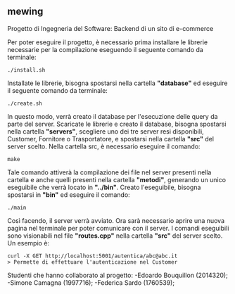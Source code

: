 ## mewing
Progetto di Ingegneria del Software: Backend di un sito di e-commerce

Per poter eseguire il progetto, è necessario prima installare le librerie necessarie per la compilazione eseguendo il seguente comando da terminale:
```
./install.sh
```

Installate le librerie, bisogna spostarsi nella cartella **"database"** ed eseguire il seguente comando da terminale:
```
./create.sh
```
In questo modo, verrà creato il database per l'esecuzione delle query da parte del server.
Scaricate le librerie e creato il database, bisogna spostarsi nella cartella **"servers"**, scegliere uno dei tre server resi disponibili, Customer, Fornitore o Trasportatore, e spostarsi nella cartella **"src"** del server scelto. Nella cartella src, è necessario eseguire il comando:
```
make
```
Tale comando attiverà la compilazione dei file nel server presenti nella cartella e anche quelli presenti nella cartella **"metodi"**, generando un unico eseguibile che verrà locato in **"../bin"**. Creato l'eseguibile, bisogna spostarsi in **"bin"** ed eseguire il comando:
```
./main
```
Così facendo, il server verrà avviato. Ora sarà necessario aprire una nuova pagina nel terminale per poter comunicare con il server. I comandi eseguibili sono visionabili nel file **"routes.cpp"** nella cartella **"src"** del server scelto. Un esempio è:
```
curl -X GET http://localhost:5001/autentica/abc@abc.it
> Permette di effettuare l'autenticazione nel Customer
```

Studenti che hanno collaborato al progetto:
-Edoardo Bouquillon (2014320);
-Simone Camagna (1997716);
-Federica Sardo (1760539);
